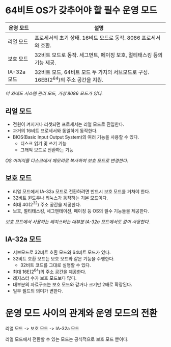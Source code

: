 # 64비트 OS가 갖추어야 할 필수 운영 모드
|운영 모드|설명|
|---|---|
|리얼 모드|프로세서의 초기 상태. 16비트 모드로 동작. 8086 프로세서와 호환.|
|보호 모드|32비트 모드로 동작. 세그먼트, 페이징 보호, 멀티태스킹 등의 기능 제공.|
|IA-32a 모드|32비트 모드, 64비트 모드 두 가지의 서브모드로 구성. 16EB($2^64$)의 주소 공간을 지원.|
*이 외에도 시스템 관리 모드, 가상 8086 모드가 있다.*

## 리얼 모드
- 전원이 켜지거나 리셋되면 프로세서는 리얼 모드로 진입한다.
- 과거의 16비트 프로세서와 동일하게 동작한다.
- BIOS(Basic Input Output System)의 여러 기능을 사용할 수 있다.
  - 디스크 읽기 및 쓰기 기능
  - 그래픽 모드로 전환하는 기능

*OS 이미지를 디스크에서 메모리로 복사하여 보호 모드로 변경한다.*

## 보호 모드
- 리얼 모드에서 IA-32a 모드로 전환하려면 반드시 보호 모드를 거쳐야 한다.
- 32비트 윈도우나 리눅스가 동작하는 기본 모드이다.
- 최대 4G($2^{32}$) 주소 공간을 제공한다.
- 보호, 멀티태스킹, 세그멘테이션, 페이징 등 OS의 필수 기능들을 제공한다.

*보호 모드에서 사용하는 레지스터는 대부분 IA-32a 모드에서도 같이 사용한다.*

## IA-32a 모드
- 서브모드로 32비트 호환 모드와 64비트 모드가 있다.
- 32비트 호환 모드는 보호 모드와 같은 기능을 수행한다.
  - 32비트 코드를 그대로 실행할 수 있다.
- 최대 16E($2^{64}$)의 주소 공간을 제공한다.
- 레지스터 수가 보호 모드보다 많다.
- 대부분의 자료구조는 보호 모드와 같거나 크기만 2배로 확장된다.
- 일부 필드의 의미가 변한다.

# 운영 모드 사이의 관계와 운영 모드의 전환
리얼 모드 -> 보호 모드 -> IA-32a 모드

리얼 모드에서 전환할 수 있는 모드는 공식적으로 보호 모드 뿐이다.
